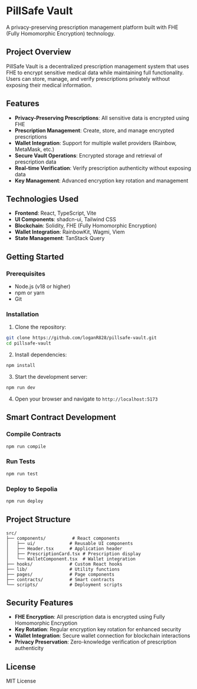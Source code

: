 # PillSafe Vault

A privacy-preserving prescription management platform built with FHE (Fully Homomorphic Encryption) technology.

## Project Overview

PillSafe Vault is a decentralized prescription management system that uses FHE to encrypt sensitive medical data while maintaining full functionality. Users can store, manage, and verify prescriptions privately without exposing their medical information.

## Features

- **Privacy-Preserving Prescriptions**: All sensitive data is encrypted using FHE
- **Prescription Management**: Create, store, and manage encrypted prescriptions
- **Wallet Integration**: Support for multiple wallet providers (Rainbow, MetaMask, etc.)
- **Secure Vault Operations**: Encrypted storage and retrieval of prescription data
- **Real-time Verification**: Verify prescription authenticity without exposing data
- **Key Management**: Advanced encryption key rotation and management

## Technologies Used

- **Frontend**: React, TypeScript, Vite
- **UI Components**: shadcn-ui, Tailwind CSS
- **Blockchain**: Solidity, FHE (Fully Homomorphic Encryption)
- **Wallet Integration**: RainbowKit, Wagmi, Viem
- **State Management**: TanStack Query

## Getting Started

### Prerequisites

- Node.js (v18 or higher)
- npm or yarn
- Git

### Installation

1. Clone the repository:
```bash
git clone https://github.com/loganR828/pillsafe-vault.git
cd pillsafe-vault
```

2. Install dependencies:
```bash
npm install
```

3. Start the development server:
```bash
npm run dev
```

4. Open your browser and navigate to `http://localhost:5173`

## Smart Contract Development

### Compile Contracts
```bash
npm run compile
```

### Run Tests
```bash
npm run test
```

### Deploy to Sepolia
```bash
npm run deploy
```

## Project Structure

```
src/
├── components/          # React components
│   ├── ui/             # Reusable UI components
│   ├── Header.tsx      # Application header
│   ├── PrescriptionCard.tsx # Prescription display
│   └── WalletComponent.tsx  # Wallet integration
├── hooks/              # Custom React hooks
├── lib/                # Utility functions
├── pages/              # Page components
├── contracts/          # Smart contracts
└── scripts/            # Deployment scripts
```

## Security Features

- **FHE Encryption**: All prescription data is encrypted using Fully Homomorphic Encryption
- **Key Rotation**: Regular encryption key rotation for enhanced security
- **Wallet Integration**: Secure wallet connection for blockchain interactions
- **Privacy Preservation**: Zero-knowledge verification of prescription authenticity

## License

MIT License